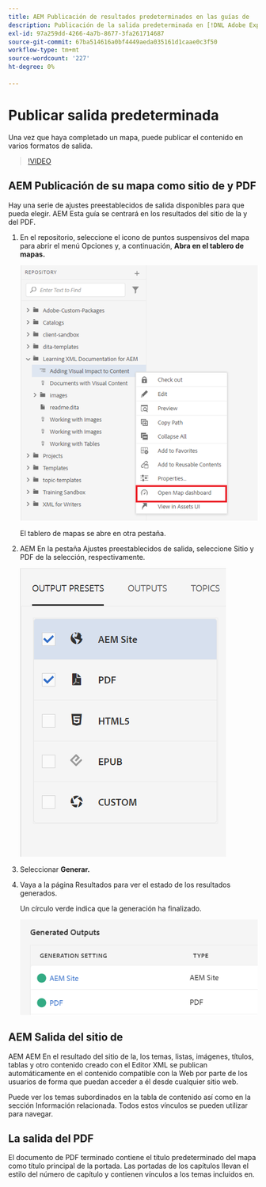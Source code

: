 ```yaml
---
title: AEM Publicación de resultados predeterminados en las guías de
description: Publicación de la salida predeterminada en [!DNL Adobe Experience Manager Guides]
exl-id: 97a259dd-4266-4a7b-8677-3fa261714687
source-git-commit: 67ba514616a0bf4449aeda035161d1caae0c3f50
workflow-type: tm+mt
source-wordcount: '227'
ht-degree: 0%

---
```


# Publicar salida predeterminada

Una vez que haya completado un mapa, puede publicar el contenido en varios formatos de salida.

>[!VIDEO](https://video.tv.adobe.com/v/336662?quality=12&learn=on)

## AEM Publicación de su mapa como sitio de y PDF

Hay una serie de ajustes preestablecidos de salida disponibles para que pueda elegir. AEM Esta guía se centrará en los resultados del sitio de la y del PDF.

1. En el repositorio, seleccione el icono de puntos suspensivos del mapa para abrir el menú Opciones y, a continuación, **Abra en el tablero de mapas.**

   ![Abrir en el tablero de mapas](images/lesson-9/map-dashboard-with-markings.png)

   El tablero de mapas se abre en otra pestaña.

1. AEM En la pestaña Ajustes preestablecidos de salida, seleccione Sitio y PDF de la selección, respectivamente.

   ![Valores de salida](images/lesson-9/pdf-aem.png)

1. Seleccionar **Generar.**

1. Vaya a la página Resultados para ver el estado de los resultados generados.

   Un círculo verde indica que la generación ha finalizado.

   ![Generación de salida completa](images/lesson-9/green-circle.png)

## AEM Salida del sitio de

AEM AEM En el resultado del sitio de la, los temas, listas, imágenes, títulos, tablas y otro contenido creado con el Editor XML se publican automáticamente en el contenido compatible con la Web por parte de los usuarios de forma que puedan acceder a él desde cualquier sitio web.

Puede ver los temas subordinados en la tabla de contenido así como en la sección Información relacionada. Todos estos vínculos se pueden utilizar para navegar.

## La salida del PDF

El documento de PDF terminado contiene el título predeterminado del mapa como título principal de la portada. Las portadas de los capítulos llevan el estilo del número de capítulo y contienen vínculos a los temas incluidos en.
